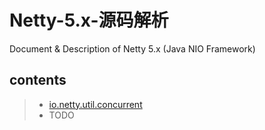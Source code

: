 Netty-5.x-源码解析
==============

Document &amp; Description of Netty 5.x (Java NIO Framework)

contents
--------

> * [io.netty.util.concurrent][1]
> * TODO

  [1]: https://github.com/MiloXia/Netty-5.x-Source-code-analysis/blob/master/io.netty.util.concurrent.md
